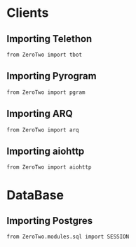 # Clients
## Importing Telethon
```python3
from ZeroTwo import tbot
```
## Importing Pyrogram
```python3
from ZeroTwo import pgram
```
## Importing ARQ
```python3
from ZeroTwo import arq
```
## Importing aiohttp
```python3
from ZeroTwo import aiohttp
```
# DataBase
## Importing Postgres
```python3
from ZeroTwo.modules.sql import SESSION
```
